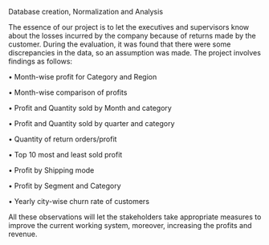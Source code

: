 Database creation, Normalization and Analysis


The essence of our project is to let the executives and supervisors know about the losses incurred by the company because of returns made by the customer. During the evaluation, it was found that there were some discrepancies in the data, so an assumption was made. The project involves findings as follows:

• Month-wise profit for Category and Region

• Month-wise comparison of profits

• Profit and Quantity sold by Month and category

• Profit and Quantity sold by quarter and category

• Quantity of return orders/profit

• Top 10 most and least sold profit

• Profit by Shipping mode

• Profit by Segment and Category

• Yearly city-wise churn rate of customers

All these observations will let the stakeholders take appropriate measures to improve the current working system, moreover, increasing the profits and revenue.
